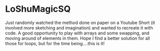# LoShuMagicSQ

Just randomly watched the method done on paper on a Youtube Short (it involved more sketching and imagination) and wanted to recreate it with code.
A good opportunity to play with arrays and some swapping, and moving around of elements in them. 
Hope I find a better solution for all those for loops, but for the time being....this is it!

